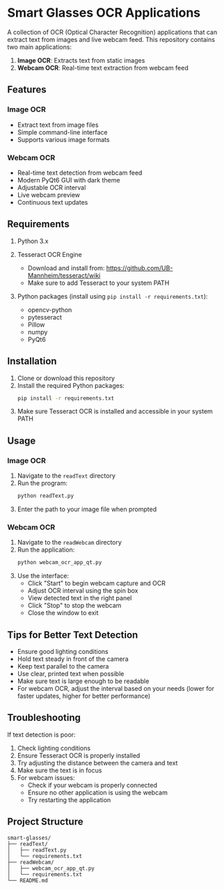 # Smart Glasses OCR Applications

A collection of OCR (Optical Character Recognition) applications that can extract text from images and live webcam feed. This repository contains two main applications:

1. **Image OCR**: Extracts text from static images
2. **Webcam OCR**: Real-time text extraction from webcam feed

## Features

### Image OCR
- Extract text from image files
- Simple command-line interface
- Supports various image formats

### Webcam OCR
- Real-time text detection from webcam feed
- Modern PyQt6 GUI with dark theme
- Adjustable OCR interval
- Live webcam preview
- Continuous text updates

## Requirements

1. Python 3.x
2. Tesseract OCR Engine
   - Download and install from: https://github.com/UB-Mannheim/tesseract/wiki
   - Make sure to add Tesseract to your system PATH

3. Python packages (install using `pip install -r requirements.txt`):
   - opencv-python
   - pytesseract
   - Pillow
   - numpy
   - PyQt6

## Installation

1. Clone or download this repository
2. Install the required Python packages:
   ```bash
   pip install -r requirements.txt
   ```
3. Make sure Tesseract OCR is installed and accessible in your system PATH

## Usage

### Image OCR
1. Navigate to the `readText` directory
2. Run the program:
   ```bash
   python readText.py
   ```
3. Enter the path to your image file when prompted

### Webcam OCR
1. Navigate to the `readWebcam` directory
2. Run the application:
   ```bash
   python webcam_ocr_app_qt.py
   ```
3. Use the interface:
   - Click "Start" to begin webcam capture and OCR
   - Adjust OCR interval using the spin box
   - View detected text in the right panel
   - Click "Stop" to stop the webcam
   - Close the window to exit

## Tips for Better Text Detection

- Ensure good lighting conditions
- Hold text steady in front of the camera
- Keep text parallel to the camera
- Use clear, printed text when possible
- Make sure text is large enough to be readable
- For webcam OCR, adjust the interval based on your needs (lower for faster updates, higher for better performance)

## Troubleshooting

If text detection is poor:
1. Check lighting conditions
2. Ensure Tesseract OCR is properly installed
3. Try adjusting the distance between the camera and text
4. Make sure the text is in focus
5. For webcam issues:
   - Check if your webcam is properly connected
   - Ensure no other application is using the webcam
   - Try restarting the application

## Project Structure

```
smart-glasses/
├── readText/
│   ├── readText.py
│   └── requirements.txt
├── readWebcam/
│   ├── webcam_ocr_app_qt.py
│   └── requirements.txt
└── README.md
```
